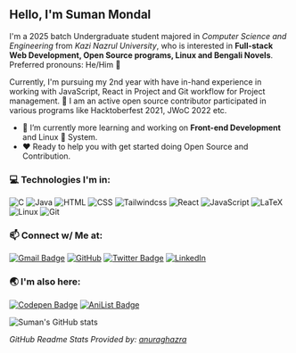 ## Hello, I'm Suman Mondal </h2>

I'm a 2025 batch Undergraduate student majored in *Computer Science and Engineering* from *Kazi Nazrul University*, who is interested in **Full-stack Web Development, Open Source programs, Linux and Bengali Novels**. Preferred pronouns: He/Him :boy:

Currently, I'm pursuing my 2nd year with have in-hand experience in working with JavaScript, React in Project and Git workflow for Project management.
🌟  I am an active open source contributor participated in various programs like Hacktoberfest 2021, JWoC 2022 etc.
    
- 🔭 I’m currently more learning and working on **Front-end Development** and Linux 🐧 System.
- :heart: Ready to help you with get started doing Open Source and Contribution.

<!-- ### :open_file_folder: Projects:
- #### [Storydeck](https://github.com/Team-Storydeck/storydeck) 
     An Open-Source and Cross-platform App to listen, collect and download Audio Stories :headphones: [WIP]
- #### [Web Development Projects](https://github.com/thatsuman/web-dev-projects)
    - [CCP College Site](https://ccp.suman.social/) | [Repo](https://github.com/thatsuman/ccpkolkata)
    - [WB Tourism Site](https://tourism.suman.social/) | [Repo](https://github.com/thatsuman/wbtourism) -->
    
### :computer: Technologies I'm in:

![C](http://img.shields.io/badge/-C-3776AB?style=square&logo=c&logoColor=d8e3e7) ![Java](http://img.shields.io/badge/-Java-eeebdd?style=square&logo=Java&logoColor=d44000) ![HTML](https://img.shields.io/badge/-HTML5-%23F7DF1C?style=square&logo=html5&logoColor=ccffbd&color=310b0b) ![CSS](https://img.shields.io/badge/-CSS3-%23F7DF1C?style=square&logo=css3&logoColor=51c4d3&color=2b4f60) ![Tailwindcss](https://img.shields.io/badge/-TailwindCSS-%23F7DF1C?style=square&logo=tailwindcss&logoColor=fff&color=38bdf8) ![React](https://img.shields.io/badge/-React-%23F7DF1C?style=square&logo=React&logoColor=61d9fb&color=282c34) ![JavaScript](https://img.shields.io/badge/-JavaScript-%23F7DF1C?style=square&logo=javascript&logoColor=000000&color=f0c929) ![LaTeX](http://img.shields.io/badge/-LaTeX-008080?style=square&logo=latex&logoColor=ffffff) ![Linux](http://img.shields.io/badge/-Linux-1793d1?style=square&logo=linux&logoColor=white) ![Git](http://img.shields.io/badge/-Git-383e56?style=square&logo=git&logoColor=ffffff)

### :mailbox: Connect w/ Me at:  
[![Gmail Badge](https://img.shields.io/badge/-suman.mondal@outlook.in-0078D4?style=flat-square&logo=microsoft-outlook&logoColor=white&link=mailto:suman.mondal@outlook.in)](mailto:suman.mondal@outlook.in) [![GitHub](https://img.shields.io/badge/-thatsuman-132c33?style=flat-square&logo=github&logoColor=white&link=https://github.com/thatsuman)](https://github.com/thatsuman) [![Twitter Badge](https://img.shields.io/badge/-thatsumann-1ca0f1?style=flat-square&logo=twitter&logoColor=white&link=https://twitter.com/thatsumann)](https://twitter.com/thatsumann) [![LinkedIn](https://img.shields.io/badge/-thatsuman-0061a8?style=flat-square&logo=linkedin&logoColor=white&link=https://linkedin.com/in/thatsuman)](https://linkedin.com/in/thatsuman)

### :earth_asia: I'm also here: 
[![Codepen Badge](https://img.shields.io/badge/-sumanmondal-132c33?style=flat-square&logo=codepen&logoColor=white&link=https://codepen.io/sumanmondal)](https://codepen.io/sumanmondal) [![AniList Badge](https://img.shields.io/badge/-sumanmondal-A2DBFA?style=flat-square&logo=anilist&logoColor=0061A8&link=https://anilist.co/user/sumanmondal/)](https://anilist.co/user/sumanmondal/)

![Suman's GitHub stats](https://github-readme-stats.vercel.app/api?username=thatsuman&count_private=true&show_icons=true&theme=tokyonight)

<!-- <p align="left"> <img src="https://komarev.com/ghpvc/?username=thatsuman&label=Profile%20views&color=0e75b6&style=flat" alt="Suman Mondal" /> </p> -->
 
 _GitHub Readme Stats Provided by: [anuraghazra](https://github.com/anuraghazra/github-readme-stats)_

<!-- <p align=center>
<img src="./assets/virus_downloading.gif" width=450px>
</p> -->

